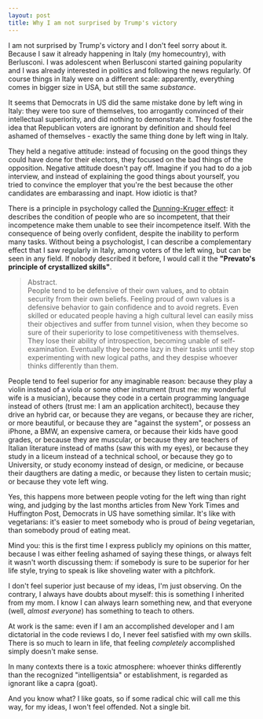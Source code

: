 ```yaml
---
layout: post
title: Why I am not surprised by Trump's victory
---
```


I am not surprised by Trump's victory and I don't feel sorry about it. Because I saw it already happening in Italy (my homecountry), with Berlusconi. I was adolescent when Berlusconi started gaining popularity and I was already interested in politics and following the news regularly. Of course things in Italy were on a different scale: apparently, everything comes in bigger size in USA, but still the same *substance*.

It seems that Democrats in US did the same mistake done by left wing in Italy: they were too sure of themselves, too arrogantly convinced of their intellectual superiority, and did nothing to demonstrate it. They fostered the idea that Republican voters are ignorant by definition and should feel ashamed of themselves - exactly the same thing done by left wing in Italy.

They held a negative attitude: instead of focusing on the good things they could have done for their electors, they focused on the bad things of the opposition. Negative attitude doesn't pay off. Imagine if you had to do a job interview, and instead of explaining the good things about yourself, you tried to convince the employer that you're the best because the other candidates are embarassing and inapt. How idiotic is that?

There is a principle in psychology called the [Dunning-Kruger effect](https://www.ncbi.nlm.nih.gov/pubmed/10626367): it describes the condition of people who are so incompetent, that their incompetence make them unable to see their incompetence itself. With the consequence of being overly confident, despite the inability to perform many tasks.
Without being a psychologist, I can describe a complementary effect that I saw regularly in Italy, among voters of the left wing, but can be seen in any field. If nobody described it before, I would call it the **"Prevato's principle of crystallized skills"**.

> Abstract.<br/>People tend to be defensive of their own values, and to obtain security from their own beliefs. Feeling proud of own values is a defensive behavior to gain confidence and to avoid regrets. Even skilled or educated people having a high cultural level can easily miss their objectives and suffer from tunnel vision, when they become so sure of their superiority to lose competitiveness with themselves. They lose their ability of introspection, becoming unable of self-examination. Eventually they become lazy in their tasks until they stop experimenting with new logical paths, and they despise whoever thinks differently than them.

People tend to feel superior for any imaginable reason: because they play a violin instead of a viola or some other instrument (trust me: my wonderful wife is a musician), because they code in a certain programming language instead of others (trust me: I am an application architect), because they drive an hybrid car, or because they are vegans, or because they are richer, or more beautiful, or because they are "against the system", or possess an iPhone, a BMW, an expensive camera, or because their kids have good grades, or because they are muscular, or because they are teachers of Italian literature instead of maths (saw this with my eyes), or because they study in a liceum instead of a technical school, or because they go to University, or study economy instead of design, or medicine, or because their daugthers are dating a medic, or because they listen to certain music; or because they vote left wing.

Yes, this happens more between people voting for the left wing than right wing, and judging by the last months articles from New York Times and Huffington Post, Democrats in US have something similar. It's like with vegetarians: it's easier to meet somebody who is proud of *being* vegetarian, than somebody proud of eating meat. 

Mind you: this is the first time I express publicly my opinions on this matter, because I was either feeling ashamed of saying these things, or always felt it wasn't worth discussing them: if somebody is sure to be superior for her life style, trying to speak is like shoveling water with a pitchfork. 

I don't feel superior just because of my ideas, I'm just observing. On the contrary, I always have doubts about myself: this is something I inherited from my mom. I know I can always learn something new, and that everyone (well, *almost everyone*) has something to teach to others.

At work is the same: even if I am an accomplished developer and I am dictatorial in the code reviews I do, I never feel satisfied with my own skills. There is so much to learn in life, that feeling *completely* accomplished simply doesn't make sense.  

In many contexts there is a toxic atmosphere: whoever thinks differently than the recognized "intelligentsia" or establishment, is regarded as ignorant like a capra (goat).

And you know what? I like goats, so if some radical chic will call me this way, for my ideas, I won't feel offended. Not a single bit.
